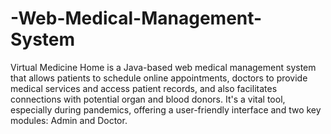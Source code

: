 # -Web-Medical-Management-System
Virtual Medicine Home is a Java-based web medical management system that allows patients to schedule online appointments, doctors to provide medical services and access patient records, and also facilitates connections with potential organ and blood donors. It's a vital tool, especially during pandemics, offering a user-friendly interface and two key modules: Admin and Doctor.
